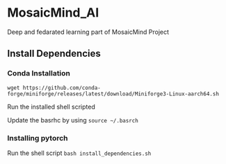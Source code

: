 # MosaicMind_AI

Deep and fedarated learning part of MosaicMind Project

## Install Dependencies

### Conda Installation

`wget https://github.com/conda-forge/miniforge/releases/latest/download/Miniforge3-Linux-aarch64.sh`

Run the installed shell scripted

Update the basrhc by using `source ~/.basrch`

### Installing pytorch

Run the shell script `bash install_dependencies.sh`
